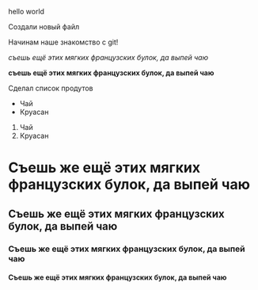 hello world

Создали новый файл

Начинам наше знакомство  с  git!

*съешь ещё этих мягких французских булок, да выпей чаю*

**съешь ещё этих мягких французских булок, да выпей чаю**  

Сделал  список продутов

* Чай
* Круасан

1. Чай
2. Круасан

# Съешь же ещё этих мягких французских булок, да выпей чаю

## Съешь же ещё этих мягких французских булок, да выпей чаю

### Съешь же ещё этих мягких французских булок, да выпей чаю

#### Съешь же ещё этих мягких французских булок, да выпей чаю

